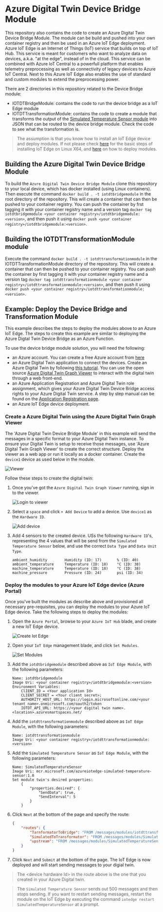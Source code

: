 # Azure Digital Twin Device Bridge Module
This repository also contains the code to create an Azure Digital Twin Device Bridge Module. The module can be build and pushed into your own container registry and then be used in an Azure IoT Edge deployment. Azure IoT Edge is an Internet of Things (IoT) service that builds on top of IoT Hub. This service is meant for customers who want to analyze data on devices, a.k.a. "at the edge", instead of in the cloud. This service can be combined with Azure IoT Central to a powerfull platform that enables telemetry preprocessing as well as connectivity of legacy devices to Azure IoT Central. Next to this Azure IoT Edge also enables the use of standard and custom modules to extend the preprocessing power.

There are 2 directories in this repository related to the Device Bridge module:
- IOTDTBridgeModule: contains the code to run the device bridge as a IoT Edge module
- IOTDTTransformationModule: contains the code to create a module that transforms the output of the [Simulated Temperature Sensor module](https://azuremarketplace.microsoft.com/en-us/marketplace/apps/microsoft.edge-simulated-temperature-sensor-ga?tab=Overview) into JSON that can be routed to the device bridge module. Check the code to see what the transformation is.

> The assumption is that you know how to install an IoT Edge device and deploy modules. If not please check [here](https://docs.microsoft.com/en-us/azure/iot-edge/how-to-install-iot-edge-linux) for the basic steps of installing IoT Edge on Linux X64, and [here](https://docs.microsoft.com/en-us/azure/iot-edge/how-to-deploy-modules-portal) on how to deploy modules.

## Building the Azure Digital Twin Device Bridge Module
To build the `Azure Digital Twin Device Bridge Module` clone this repository to your local device, which has docker installed (using Linux containers). Then execute the command `docker build . -t iotdtbridgemodule` in the root directory of the repository. This will create a container that can then be pushed to your container registry. You can push the container by frst tagging it with your container registry name and a version tag `docker tag iotdtbridgemodule <your container registry>/iotdtbridgemodule:<version>`, and then push it using `docker push <your container registry>/iotdtbridgemodule:<version>`. 

## Building the IOTDTTransformationModule module
Execute the command `docker build . -t iotdttransformationmodule` in the IOTDTTransformationModule directory of the repository. This will create a container that can then be pushed to your container registry. You can push the container by first tagging it with your container registry name and a version tag `docker tag iotdttransformationmodule <your container registry>/iotdttransformationmodule:<version>`, and then push it using `docker push <your container registry>/iotdttransformationmodule:<version>`. 

## Example: Deploy the Device Bridge and Transformation Module
This example describes the steps to deploy the modules above to an Azure IoT Edge. The steps to create this example are similar to deploying the Azure Digtal Twin Device Bridge as an Azure Function.

To use the device bridge module solution, you will need the following:
- an Azure account. You can create a free Azure account from [here](https://aka.ms/aft-iot)
- an Azure Digital Twin application to connect the devices. Create an Azure Digital Twin by following [this tutorial](https://docs.microsoft.com/en-us/azure/digital-twins/tutorial-facilities-setup). You can use the open source [Azure Digital Twin Graph Viewer](https://github.com/Azure/azure-digital-twins-graph-viewer) to interact with the digital twin through a web front-end.
- an Azure Application Registration and Azure Digital Twin role assignment, which gives your Azure Digital Twin Device Bridge access rights to your Azure Digital Twin service. A step by step manual can be found on the [Application Registration page](APPLICATIONREGISTRATION.md).
- an Azure IoT Edge device deployment.

### Create a Azure Digital Twin using the Azure Digital Twin Graph Viewer
The 'Azure Digital Twin Device Bridge Module' in this example will send the messages in a specific format to your Azure Digital Twin instance. To ensure your Digital Twin is setup to receive those messages, use 'Azure Digital Twin Graph Viewer' to create the correct structure. Deploy the viewer as a web app or run it locally as a docker container. Create the `device1` device as used below in the module.

![Viewer](assets/digitaltwin.PNG "Viewer")

Follow these steps to create the digital twin:

1. Once you've got the `Azure Digital Twin Graph Viewer` running, sign in to the viewer.

    ![Login to viewer](assets/Appreg_8.png "Login to viewer")

2. Select a `space` and click `+ Add Device` to add a device. Use `device1` as the `Hardware ID`.

    ![Add device](assets/add_device.PNG "Add device")

3. Add 4 sensors to the created device. USs the following `Hardware ID`'s, representing the 4 values that will be send from the `Simulated Temperature Sensor` below, and use the correct `Data Type` and `Data Unit Type`.
    ```
    ambient_humidity        Humidity (ID: 17)       % (ID: 40)
    ambient_temperature     Temperature (ID: 18)    °C (ID: 38)
    machine_temperature     Temperature (ID: 18)    °C (ID: 38)
    machine_pressure        Pressure (ID: 24)       psi (ID: 34)
    ```

### Deploy the modules to your Azure IoT Edge device (Azure Portal)
Once you've built the modules as describe above and provisioned all necessary pre-requisites, you can deploy the modules to your Azure IoT Edge device. Take the following steps to deploy the modules:
1. Open the `Azure Portal`, browse to your `Azure IoT Hub` blade, and create a new IoT Edge device.

    ![Create Iot Edge](assets/newiotedgedevice.PNG "Create Iot Edge")

2. Open your `IoT Edge` management blade, and click `Set Modules`.

    ![Set Modules](assets/iotedgeblade.PNG "Set Modules")

3. Add the `iotdtbridgemodule` described above as `IoT Edge Module`, with the following parameters:
    ```
    Name: iotdtbridgemodule
    Image Uri: <your container registry>/iotdtbridgemodule:<version>
    Environment Variables:
        ClIENT_ID = <Your application Id>
        CLIENT_SECRET = <Your client secret>;
        AUTHORITY_HOST_URL: https://login.microsoftonline.com/<your tenant name>.onmicrosoft.com/oauth2/token
        IOTDT_API_URL: https://<your digital twin name>.<location>.azuresmartspaces.net/
    ```

4. Add the `iotdttransformationmodule` described above as `IoT Edge Module`, with the following parameters:
    ```
    Name: iotdttransformationmodule
    Image Uri: <your container registry>/iotdttransformationmodule:<version>
    ```

5. Add the `Simulated Temperature Sensor` as `IoT Edge Module`, with the following parameters:
    ```
    Name: SimulatedTemperatureSensor
    Image Uri: mcr.microsoft.com/azureiotedge-simulated-temperature-sensor:1.0
    Set module twin's desired properties:
        {
            "properties.desired": {
                "SendData": true,
                "SendInterval": 5
            }
        }
    ```

6. Click `Next` at the bottom of the page and specify the route:
    ```json
    {
        "routes": {
            "TarnformatorToBridge": "FROM /messages/modules/iotdttransformationmodule/outputs/* INTO BrokeredEndpoint(\"/modules/iotdtbridgemodule/inputs/iotc\")",
            "SimulatedToTransformator": "FROM /messages/modules/SimulatedTemperatureSensor/outputs/* INTO BrokeredEndpoint(\"/modules/iotdttransformationmodule/inputs/<device hardware Id>\")",
            "upstream": "FROM /messages/modules/SimulatedTemperatureSensor/outputs/* INTO $upstream"
        }
    }
    ```

7. Click `Next` and `Submit` at the bottom of the page. The IoT Edge is now deployed and will start sending messages to your digial twin.

> The &lt;device hardware Id&gt; in the route above is the one that you created in your Azure Digital twin.

> The `Simulated Temperature Sensor` sends out 500 messages and then stops sending. If you want to restart sending messages, restart the module on the IoT Edge by executing the command `iotedge restart SimulatedTemperatureSensor` at a prompt.

